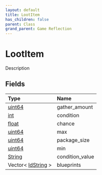 ```yaml
---
layout: default
title: LootItem
has_children: false
parent: Class
grand_parent: Game Reflection
---
```

# LootItem
Description 

## Fields

| Type | Name |
|:-------------|:--------------|
| [uint64](/docs/game-reflection/components/uint64) | gather_amount |
| [int](/docs/game-reflection/enums/int) | condition |
| [float](/docs/game-reflection/components/float) | chance |
| [uint64](/docs/game-reflection/components/uint64) | max |
| [uint64](/docs/game-reflection/components/uint64) | package_size |
| [uint64](/docs/game-reflection/components/uint64) | min |
| [String](/docs/game-reflection/components/string) | condition_value |
| Vector< [IdString](/docs/game-reflection/components/id_string) > | blueprints |

